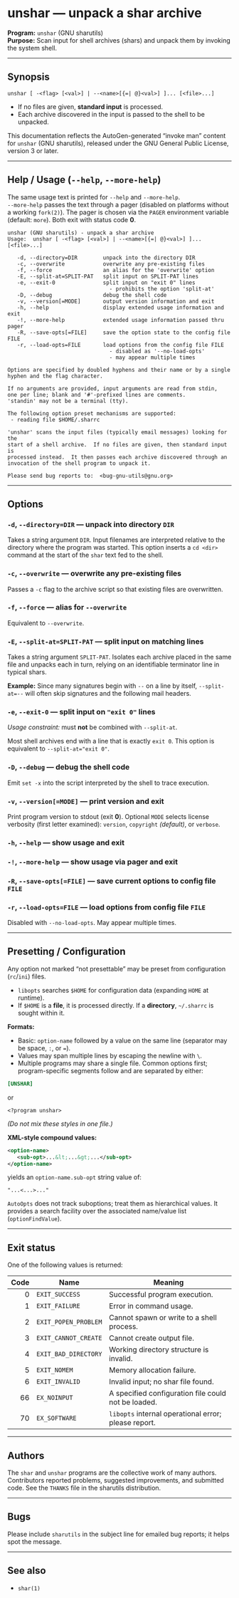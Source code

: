 # unshar — unpack a shar archive

**Program:** `unshar` (GNU sharutils)  
**Purpose:** Scan input for shell archives (shars) and unpack them by invoking the system shell.

---

## Synopsis

```
unshar [ -<flag> [<val>] | --<name>[{=| @}<val>] ]... [<file>...]
```

- If no files are given, **standard input** is processed.  
- Each archive discovered in the input is passed to the shell to be unpacked.

This documentation reflects the AutoGen-generated “invoke man” content for `unshar` (GNU sharutils), released under the GNU General Public License, version 3 or later.

---

## Help / Usage (`--help`, `--more-help`)

The same usage text is printed for `--help` and `--more-help`.  
`--more-help` passes the text through a pager (disabled on platforms without a working `fork(2)`). The pager is chosen via the `PAGER` environment variable (default: `more`). Both exit with status code **0**.

```
unshar (GNU sharutils) - unpack a shar archive
Usage:  unshar [ -<flag> [<val>] | --<name>[{=| @}<val>] ]... [<file>...]

   -d, --directory=DIR        unpack into the directory DIR
   -c, --overwrite            overwrite any pre-existing files
   -f, --force                an alias for the 'overwrite' option
   -E, --split-at=SPLIT-PAT   split input on SPLIT-PAT lines
   -e, --exit-0               split input on "exit 0" lines
                                - prohibits the option 'split-at'
   -D, --debug                debug the shell code
   -v, --version[=MODE]       output version information and exit
   -h, --help                 display extended usage information and exit
   -!, --more-help            extended usage information passed thru pager
   -R, --save-opts[=FILE]     save the option state to the config file FILE
   -r, --load-opts=FILE       load options from the config file FILE
                                - disabled as '--no-load-opts'
                                - may appear multiple times

Options are specified by doubled hyphens and their name or by a single
hyphen and the flag character.

If no arguments are provided, input arguments are read from stdin,
one per line; blank and '#'-prefixed lines are comments.
'standin' may not be a terminal (tty).

The following option preset mechanisms are supported:
 - reading file $HOME/.sharrc

'unshar' scans the input files (typically email messages) looking for the
start of a shell archive.  If no files are given, then standard input is
processed instead.  It then passes each archive discovered through an
invocation of the shell program to unpack it.

Please send bug reports to:  <bug-gnu-utils@gnu.org>
```

---

## Options

### `-d`, `--directory=DIR` — unpack into directory `DIR`
Takes a string argument `DIR`. Input filenames are interpreted relative to the directory where the program was started. This option inserts a `cd <dir>` command at the start of the `shar` text fed to the shell.

### `-c`, `--overwrite` — overwrite any pre-existing files
Passes a `-c` flag to the archive script so that existing files are overwritten.

### `-f`, `--force` — alias for `--overwrite`
Equivalent to `--overwrite`.

### `-E`, `--split-at=SPLIT-PAT` — split input on matching lines
Takes a string argument `SPLIT-PAT`. Isolates each archive placed in the same file and unpacks each in turn, relying on an identifiable terminator line in typical shars.

**Example:** Since many signatures begin with `--` on a line by itself, `--split-at=--` will often skip signatures and the following mail headers.

### `-e`, `--exit-0` — split input on `"exit 0"` lines
*Usage constraint:* must **not** be combined with `--split-at`.

Most shell archives end with a line that is exactly `exit 0`. This option is equivalent to `--split-at="exit 0"`.

### `-D`, `--debug` — debug the shell code
Emit `set -x` into the script interpreted by the shell to trace execution.

### `-v`, `--version[=MODE]` — print version and exit
Print program version to stdout (exit **0**). Optional `MODE` selects license verbosity (first letter examined): `version`, `copyright` *(default)*, or `verbose`.

### `-h`, `--help` — show usage and exit

### `-!`, `--more-help` — show usage via pager and exit

### `-R`, `--save-opts[=FILE]` — save current options to config file `FILE`

### `-r`, `--load-opts=FILE` — load options from config file `FILE`
Disabled with `--no-load-opts`. May appear multiple times.

---

## Presetting / Configuration

Any option not marked “not presettable” may be preset from configuration (`rc`/`ini`) files.

- `libopts` searches `$HOME` for configuration data (expanding `HOME` at runtime).  
- If `$HOME` is a **file**, it is processed directly. If a **directory**, `~/.sharrc` is sought within it.

**Formats:**
- Basic: `option-name` followed by a value on the same line (separator may be space, `:`, or `=`).  
- Values may span multiple lines by escaping the newline with `\`.  
- Multiple programs may share a single file. Common options first; program-specific segments follow and are separated by either:

```ini
[UNSHAR]
```

or

```
<?program unshar>
```

*(Do not mix these styles in one file.)*

**XML-style compound values:**

```xml
<option-name>
   <sub-opt>...&lt;...&gt;...</sub-opt>
</option-name>
```

yields an `option-name.sub-opt` string value of:

```
"...<...>..."
```

`AutoOpts` does not track suboptions; treat them as hierarchical values. It provides a search facility over the associated name/value list (`optionFindValue`).

---

## Exit status

One of the following values is returned:

| Code | Name                    | Meaning                                                |
|-----:|-------------------------|--------------------------------------------------------|
| 0    | `EXIT_SUCCESS`          | Successful program execution.                          |
| 1    | `EXIT_FAILURE`          | Error in command usage.                                |
| 2    | `EXIT_POPEN_PROBLEM`    | Cannot spawn or write to a shell process.              |
| 3    | `EXIT_CANNOT_CREATE`    | Cannot create output file.                             |
| 4    | `EXIT_BAD_DIRECTORY`    | Working directory structure is invalid.                |
| 5    | `EXIT_NOMEM`            | Memory allocation failure.                             |
| 6    | `EXIT_INVALID`          | Invalid input; no shar file found.                     |
| 66   | `EX_NOINPUT`            | A specified configuration file could not be loaded.    |
| 70   | `EX_SOFTWARE`           | `libopts` internal operational error; please report.   |

---

## Authors

The `shar` and `unshar` programs are the collective work of many authors. Contributors reported problems, suggested improvements, and submitted code. See the `THANKS` file in the sharutils distribution.

---

## Bugs

Please include `sharutils` in the subject line for emailed bug reports; it helps spot the message.

---

## See also

- `shar(1)`